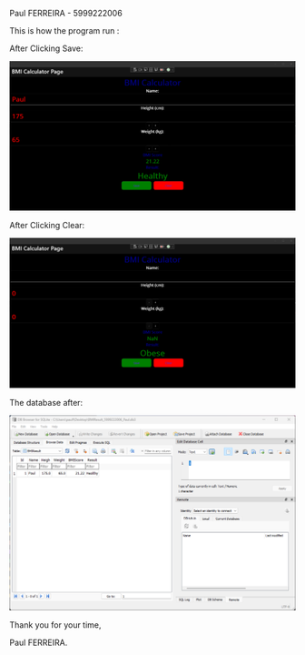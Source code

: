 Paul FERREIRA - 5999222006

This is how the program run :

After Clicking Save:

![Screenshot](Screens/screen_1.png)

After Clicking Clear:

![Screenshot](Screens/screen_2.png)

The database after:

![Screenshot](Screens/screen_3.png)

Thank you for your time,

Paul FERREIRA.
